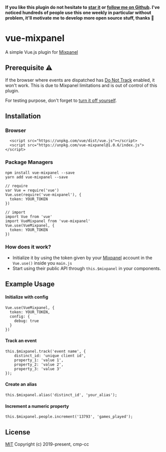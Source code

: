 **If you like this plugin do not hesitate to [star it](https://github.com/Loschcode/vue-mixpanel) or [follow me on Github](https://github.com/Loschcode). I've noticed hundreds of people use this one weekly in particular without problem, it'll motivate me to develop more open source stuff, thanks 🙂**

# vue-mixpanel

A simple Vue.js plugin for [Mixpanel](https://mixpanel.com/)

## Prerequisite ⚠️

If the browser where events are dispatched has [Do Not Track](https://community.mixpanel.com/sending-data-to-mixpanel-11/integration-issue-539) enabled, it won't work. This is due to Mixpanel limitations and is out of control of this plugin.

For testing purpose, don't forget to [turn it off yourself](https://support.google.com/chrome/answer/2790761?co=GENIE.Platform%3DDesktop&hl=en-GB).

## Installation

### Browser
```
  <script src="https://unpkg.com/vue/dist/vue.js"></script>
  <script src="https://unpkg.com/vue-mixpanel@1.0.6/index.js"></script>
```
### Package Managers
```
npm install vue-mixpanel --save
yarn add vue-mixpanel --save

// require
var Vue = require('vue')
Vue.use(require('vue-mixpanel'), {
  token: YOUR_TOKEN
})

// import
import Vue from 'vue'
import VueMixpanel from 'vue-mixpanel'
Vue.use(VueMixpanel, {
  token: YOUR_TOKEN
})
```

### How does it work?

- Initialize it by using the token given by your [Mixpanel](https://mixpanel.com/) account in the `Vue.use()` inside you `main.js`
- Start using their public API through `this.$mixpanel` in your components.

## Example Usage

#### Initialize with config
```
Vue.use(VueMixpanel, {
  token: YOUR_TOKEN,
  config: {
    debug: true
  }
})
```

#### Track an event
```
this.$mixpanel.track('event name', {
    distinct_id: 'unique client id',
    property_1: 'value 1',
    property_2: 'value 2',
    property_3: 'value 3'
});
```

#### Create an alias
```
this.$mixpanel.alias('distinct_id', 'your_alias');
```

#### Increment a numeric property
```
this.$mixpanel.people.increment('13793', 'games_played');
```

## License
[MIT](http://opensource.org/licenses/MIT)
Copyright (c) 2019-present, cmp-cc
